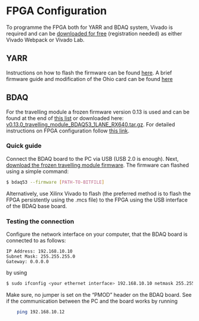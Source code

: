 FPGA Configuration
==============

To programme the FPGA both for YARR and BDAQ system, Vivado is required and can be [downloaded for
free](https://www.xilinx.com/support/download.html) (registration
needed) as either Vivado Webpack or Vivado Lab.

YARR
----
Instructions on how to flash the firmware can be found [here](https://github.com/Yarr/Yarr-fw/blob/master/syn/xpressk7/README.md).
A brief firmware guide and modification of the Ohio card can be found [here](https://yarr.readthedocs.io/en/latest/fw_guide)



BDAQ
----
For the travelling module a frozen firmware version 0.13 is used and can be found at the end of
[this list](https://gitlab.cern.ch/silab/bdaq53/wikis/Hardware/Firmware-(development-versions))
or downloaded here: [v0.13.0_travelling_module_BDAQ53_1LANE_RX640.tar.gz](https://gitlab.cern.ch/silab/bdaq53/wikis/uploads/e27b7af2ca9c12d6072628e8ddec592c/v0.13.0_travelling_module_BDAQ53_1LANE_RX640.tar.gz).
For detailed instructions on FPGA configuration follow [this link](https://gitlab.cern.ch/silab/bdaq53/wikis/Hardware/fpga-configuration).

### Quick guide

Connect the BDAQ board to the PC via USB (USB 2.0 is enough). 
Next, [download the frozen travelling module firmware](https://gitlab.cern.ch/silab/bdaq53/wikis/uploads/e27b7af2ca9c12d6072628e8ddec592c/v0.13.0_travelling_module_BDAQ53_1LANE_RX640.tar.gz).
The firmware can flashed using a simple command:
```bash
$ bdaq53 --firmware [PATH-TO-BITFILE]
```
Alternatively, use Xilinx Vivado to flash (the preferred method is to flash the FPGA persistently using the .mcs file) to the FPGA using the USB interface of the BDAQ base board.

### Testing the connection

Configure the network interface on your computer, that the BDAQ board is connected to as follows:

	IP Address: 192.168.10.10  
	Subnet Mask: 255.255.255.0  
	Gateway: 0.0.0.0  
  
by using
```bash
$ sudo ifconfig <your ethernet interface> 192.168.10.10 netmask 255.255.255.0
```

Make sure, no jumper is set on the “PMOD” header on the BDAQ board. See if the communication between the PC and the board works by running
```bash
	ping 192.168.10.12
```
